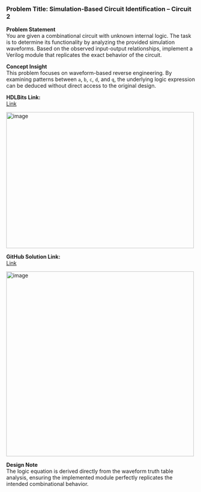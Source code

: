 ### Problem Title: Simulation-Based Circuit Identification – Circuit 2

**Problem Statement**  
You are given a combinational circuit with unknown internal logic. The task is to determine its functionality by analyzing the provided simulation waveforms. Based on the observed input-output relationships, implement a Verilog module that replicates the exact behavior of the circuit.

**Concept Insight**  
This problem focuses on waveform-based reverse engineering. By examining patterns between `a`, `b`, `c`, `d`, and `q`, the underlying logic expression can be deduced without direct access to the original design.

**HDLBits Link:**  
[Link](https://hdlbits.01xz.net/wiki/Sim/circuit2)

<img width="500" height="363" alt="image" src="https://github.com/user-attachments/assets/2d93e8e3-3495-4682-a523-4f2abfb6cb2c" />

**GitHub Solution Link:**  
[Link](https://github.com/EswarAdithya011/HDLBits/blob/main/Problem%20Sets/4.%20Verification%3A%20Reading%20Simulations/4.2%20Build%20a%20circuit%20from%20a%20simulation%20waveform/Combinational%20circuit%202/circuit2.v)

<img width="500" height="493" alt="image" src="https://github.com/user-attachments/assets/7f61ff32-f50a-4e18-a5aa-412b1587d199" />


**Design Note**  
The logic equation is derived directly from the waveform truth table analysis, ensuring the implemented module perfectly replicates the intended combinational behavior.

